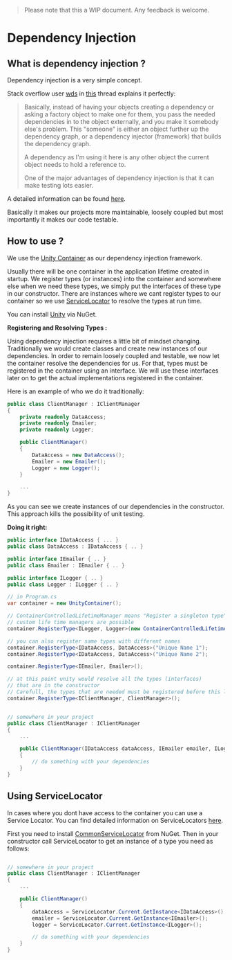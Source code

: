 > Please note that this a WIP document. Any feedback is welcome.

# Dependency Injection
## What is dependency injection ?
Dependency injection is a very simple concept.

Stack overflow user [wds](https://stackoverflow.com/users/10098/wds) in [this](https://stackoverflow.com/a/130862/2047029) thread explains it perfectly:
>Basically, instead of having your objects creating a dependency or asking a 
>factory object to make one for them, you pass the needed dependencies in to the object externally, 
>and you make it somebody else's problem. This "someone" is either an object 
>further up the dependency graph, or a dependency injector (framework) that 
>builds the dependency graph. 
>
>A dependency as I'm using it here is any other object the current object 
>needs to hold a reference to.
>
>One of the major advantages of dependency injection is that it can make 
>testing lots easier. 

A detailed information can be found 
[here](https://msdn.microsoft.com/en-us/library/dn178470(v=pandp.30).aspx).

Basically it makes our projects more maintainable, loosely coupled but most 
importantly it makes our code testable.

## How to use ?
We use the [Unity Container](https://msdn.microsoft.com/en-us/library/ff647202.aspx) as our dependency injection framework.

Usually there will be one container in the application lifetime created in startup.
 We register types (or instances) into the container and somewhere else when we 
need these types, we simply put the interfaces of these type in our constructor. There are
instances where we cant register types to our container so we use [ServiceLocator](https://msdn.microsoft.com/en-us/library/ff648968.aspx) 
to resolve the types at run time.

You can install [Unity](https://www.nuget.org/packages/Unity/) via NuGet. 

**Registering and Resolving Types :**

Using dependency injection requires a little bit of mindset changing. 
Traditionally we would create classes and create new instances of our 
dependencies. In order to remain loosely coupled and 
testable, we now let the container resolve the dependencies for us. 
For that, types must be registered in the container using an interface. 
We will use these interfaces later on to get the actual implementations 
registered in the container.

Here is an example of who we do it traditionally:
```csharp
public class ClientManager : IClientManager
{
    private readonly DataAccess;
    private readonly Emailer;
    private readonly Logger;

    public ClientManager()
    {
        DataAccess = new DataAccess();
        Emailer = new Emailer();
        Logger = new Logger();
    }

    ...
}
```

As you can see we create instances of our dependencies in the constructor. This
approach kills the possibility of unit testing. 

**Doing it right:**

```csharp
public interface IDataAccess { ... }
public class DataAccess : IDataAccess { .. }

public interface IEmailer { .. }
public class Emailer : IEmailer { .. }

public interface ILogger { .. }
public class Logger : ILogger { .. }

// in Program.cs 
var container = new UnityContainer();

// ContainerControlledLifetimeManager means "Register a singleton type"
// custom life time managers are possible
container.RegisterType<ILogger, Logger>(new ContainerControlledLifetimeManager());

// you can also register same types with different names
container.RegisterType<IDataAccess, DataAccess>("Unique Name 1");
container.RegisterType<IDataAccess, DataAccess>("Unique Name 2");

container.RegisterType<IEmailer, Emailer>();

// at this point unity would resolve all the types (interfaces) 
// that are in the constructor 
// Carefull, the types that are needed must be registered before this line
container.RegisterType<IClientManager, ClientManager>();


// somewhere in your project
public class ClientManager : IClientManager
{
    ...

    public ClientManager(IDataAccess dataAccess, IEmailer emailer, ILogger logger)
    {
        // do something with your dependencies
    }
}
```

## Using ServiceLocator

In cases where you dont have access to the container you can use a 
Service Locator. You can find detailed information on ServiceLocators
[here](https://msdn.microsoft.com/en-us/library/ff648968.aspx).

First you need to install [CommonServiceLocator](https://www.nuget.org/packages/CommonServiceLocator/) from NuGet. 
Then in your constructor call ServiceLocator to get an instance of a type you need as 
follows:

```csharp

// somewhere in your project
public class ClientManager : IClientManager
{
    ...

    public ClientManager()
    {
        dataAccess = ServiceLocator.Current.GetInstance<IDataAccess>();
        emailer = ServiceLocator.Current.GetInstance<IEmailer>();
        logger = ServiceLocator.Current.GetInstance<ILogger>();

        // do something with your dependencies
    }
}
```
